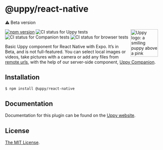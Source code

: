 # @uppy/react-native

⚠️ Beta version

<img src="https://uppy.io/img/logo.svg" width="90" alt="Uppy logo: a smiling puppy above a pink upwards arrow" align="right">

[![npm version](https://img.shields.io/npm/v/@uppy/react-native.svg?style=flat-square)](https://www.npmjs.com/package/@uppy/react-native)
![CI status for Uppy tests](https://github.com/transloadit/uppy/workflows/Tests/badge.svg)
![CI status for Companion tests](https://github.com/transloadit/uppy/workflows/Companion/badge.svg)
![CI status for browser tests](https://github.com/transloadit/uppy/workflows/End-to-end%20tests/badge.svg)

Basic Uppy component for React Native with Expo. It’s in Beta, and is not full-featured. You can select local images or videos, take pictures with a camera or add any files from [remote urls](https://uppy.io/docs/url), with the help of our server-side component, [Uppy Companion](https://uppy.io/docs/companion).

## Installation

```bash
$ npm install @uppy/react-native
```

## Documentation

Documentation for this plugin can be found on the [Uppy website](https://uppy.io/docs/react/native/).

## License

[The MIT License](./LICENSE).
